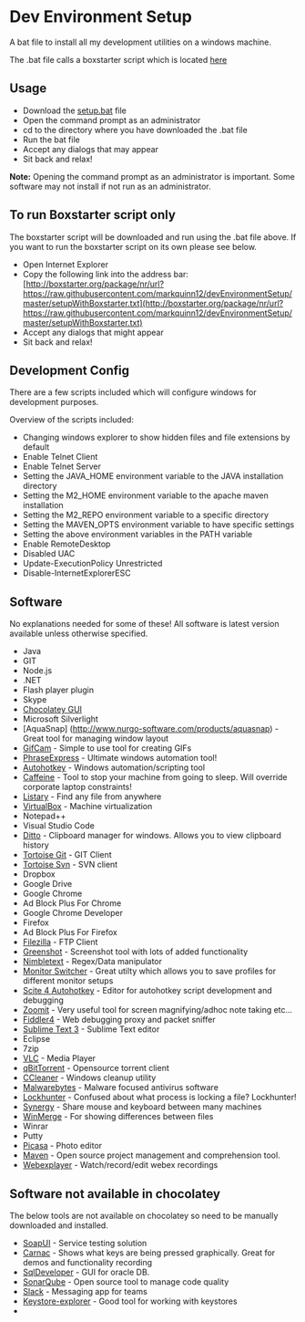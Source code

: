 # Dev Environment Setup
A bat file to install all my development utilities on a windows machine.

The .bat file calls a boxstarter script which is located [here](setupWithBoxstarter.txt)

## Usage
- Download the [setup.bat](setup.bat) file
- Open the command prompt as an administrator
- cd to the directory where you have downloaded the .bat file
- Run the bat file
- Accept any dialogs that may appear
- Sit back and relax!

**Note:** Opening the command prompt as an administrator is important. Some software may not install if not run as an administrator.

## To run Boxstarter script only
The boxstarter script will be downloaded and run using the .bat file above. If you want to run the boxstarter script on its own please see below.

- Open Internet Explorer
- Copy the following link into the address bar: [http://boxstarter.org/package/nr/url?https://raw.githubusercontent.com/markquinn12/devEnvironmentSetup/master/setupWithBoxstarter.txt](http://boxstarter.org/package/nr/url?https://raw.githubusercontent.com/markquinn12/devEnvironmentSetup/master/setupWithBoxstarter.txt)
- Accept any dialogs that might appear
- Sit back and relax!

## Development Config
There are a few scripts included which will configure windows for development purposes. 

Overview of the scripts included:
- Changing windows explorer to show hidden files and file extensions by default
- Enable Telnet Client
- Enable Telnet Server
- Setting the JAVA_HOME environment variable to the JAVA installation directory
- Setting the M2_HOME environment variable to the apache maven installation
- Setting the M2_REPO environment variable to a specific directory
- Setting the MAVEN_OPTS environment variable to have specific settings
- Setting the above environment variables in the PATH variable 
- Enable RemoteDesktop
- Disabled UAC
- Update-ExecutionPolicy Unrestricted
- Disable-InternetExplorerESC

## Software
No explanations needed for some of these! All software is latest version available unless otherwise specified.

- Java
- GIT
- Node.js
- .NET
- Flash player plugin
- Skype
- [Chocolatey GUI](https://github.com/chocolatey/ChocolateyGUI)
- Microsoft Silverlight
- [AquaSnap] (http://www.nurgo-software.com/products/aquasnap) - Great tool for managing window layout
- [GifCam](http://blog.bahraniapps.com/gifcam/) - Simple to use tool for creating GIFs
- [PhraseExpress](http://www.phraseexpress.com/) - Ultimate windows automation tool!
- [Autohotkey](https://autohotkey.com/) - Windows automation/scripting tool
- [Caffeine](http://www.zhornsoftware.co.uk/caffeine/) - Tool to stop your machine from going to sleep. Will override corporate laptop constraints!
- [Listary](http://www.listary.com/) - Find any file from anywhere
- [VirtualBox](https://www.virtualbox.org/) - Machine virtualization
- Notepad++ 
- Visual Studio Code
- [Ditto](http://ditto-cp.sourceforge.net/) - Clipboard manager for windows. Allows you to view clipboard history
- [Tortoise Git](https://tortoisegit.org/) - GIT Client
- [Tortoise Svn](https://tortoisesvn.net/) - SVN client
- Dropbox
- Google Drive
- Google Chrome
- Ad Block Plus For Chrome
- Google Chrome Developer
- Firefox
- Ad Block Plus For Firefox
- [Filezilla](https://filezilla-project.org/) - FTP Client
- [Greenshot](http://getgreenshot.org/) - Screenshot tool with lots of added functionality
- [Nimbletext](http://nimbletext.com/) - Regex/Data manipulator
- [Monitor Switcher](https://sourceforge.net/projects/monitorswitcher/) - Great utilty which allows you to save profiles for different monitor setups
- [Scite 4 Autohotkey](http://fincs.ahk4.net/scite4ahk/) - Editor for autohotkey script development and debugging
- [Zoomit](https://technet.microsoft.com/en-us/sysinternals/zoomit.aspx) - Very useful tool for screen magnifying/adhoc note taking etc...
- [Fiddler4](http://www.telerik.com/fiddler) - Web debugging proxy and packet sniffer
- [Sublime Text 3](https://www.sublimetext.com/3) - Sublime Text editor
- Eclipse
- 7zip
- [VLC](http://www.videolan.org/vlc/index.html) - Media Player
- [qBitTorrent](http://www.qbittorrent.org/) - Opensource torrent client 
- [CCleaner](https://www.piriform.com/ccleaner/download) - Windows cleanup utility
- [Malwarebytes](https://www.malwarebytes.org/) - Malware focused antivirus software
- [Lockhunter](http://lockhunter.com/) - Confused about what process is locking a file? Lockhunter!
- [Synergy](http://synergy-project.org/) - Share mouse and keyboard between many machines
- [WinMerge](http://winmerge.org/?lang=en) - For showing differences between files
- Winrar
- Putty 
- [Picasa](https://picasa.google.com/) - Photo editor
- [Maven](https://maven.apache.org/) - Open source project management and comprehension tool.
- [Webexplayer](https://www.webex.com/play-webex-recording.html) - Watch/record/edit webex recordings

## Software not available in chocolatey

The below tools are not available on chocolatey so need to be manually downloaded and installed.
- [SoapUI](https://www.soapui.org/) - Service testing solution
- [Carnac](https://github.com/Code52/carnac) - Shows what keys are being pressed graphically. Great for demos and functionality recording
- [SqlDeveloper](http://www.oracle.com/technetwork/developer-tools/sql-developer/overview/index-097090.html) - GUI for oracle DB.
- [SonarQube](http://www.sonarqube.org/) - Open source tool to manage code quality
- [Slack](https://slack.com/downloads) - Messaging app for teams
- [Keystore-explorer](http://keystore-explorer.org/) - Good tool for working with keystores
- 
